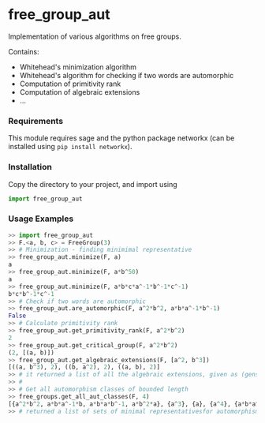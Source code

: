 # free_group_aut
Implementation of various algorithms on free groups. 

Contains:

- Whitehead's minimization algorithm
- Whitehead's algorithm for checking if two words are automorphic
- Computation of primitivity rank
- Computation of algebraic extensions
- ...

### Requirements

This module requires sage and the python package networkx (can be installed using ```pip install networkx```).

### Installation

Copy the directory to your project, and import using

```python
import free_group_aut
```

### Usage Examples

```python
>> import free_group_aut
>> F.<a, b, c> = FreeGroup(3)
>> # Minimization - finding minimimal representative
>> free_group_aut.minimize(F, a)
a
>> free_group_aut.minimize(F, a*b^50)
a
>> free_group_aut.minimize(F, a*b*c*a^-1*b^-1*c^-1)
b*c*b^-1*c^-1
>> # Check if two words are automorphic
>> free_group_aut.are_automorphic(F, a^2*b^2, a*b*a^-1*b^-1)
False
>> # Calculate primitivity rank
>> free_group_aut.get_primitivity_rank(F, a^2*b^2)
2
>> free_group_aut.get_critical_group(F, a^2*b^2)
(2, [(a, b)])
>> free_group_aut.get_algebraic_extensions(F, [a^2, b^3])
[((a, b^3), 2), ((b, a^2), 2), ((a, b), 2)]
>> # it returned a list of all the algebraic extensions, given as (gens, rank).
>> #
>> # Get all automorphism classes of bounded length
>> free_groups.get_all_aut_classes(F, 4)
[{a^2*b^2, a*b*a^-1*b, a*b*a*b^-1, a*b^2*a}, {a^3}, {a}, {a^4}, {a*b*a^-1*b^-1}, {1}, {a^2}]
>> # returned a list of sets of minimal representativesfor automorphism classes.
```



